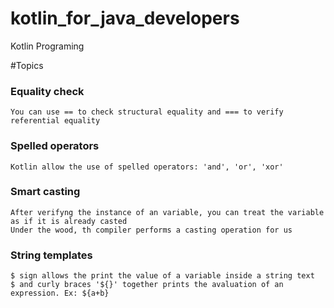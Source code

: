 # kotlin_for_java_developers
Kotlin Programing 

#Topics

### Equality check
    You can use == to check structural equality and === to verify referential equality

### Spelled operators  
    Kotlin allow the use of spelled operators: 'and', 'or', 'xor'

### Smart casting
    After verifyng the instance of an variable, you can treat the variable as if it is already casted
    Under the wood, th compiler performs a casting operation for us

### String templates
    $ sign allows the print the value of a variable inside a string text
    $ and curly braces '${}' together prints the avaluation of an expression. Ex: ${a+b}
    